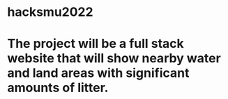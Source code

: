 # hacksmu2022

# The project will be a full stack website that will show nearby water and land areas with significant amounts of litter.
#
#
#
#
